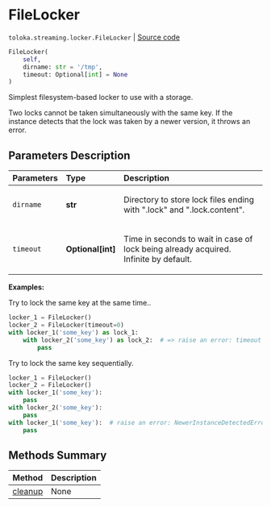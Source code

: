 # FileLocker
`toloka.streaming.locker.FileLocker` | [Source code](https://github.com/Toloka/toloka-kit/blob/v1.0.1/src/streaming/locker.py#L55)

```python
FileLocker(
    self,
    dirname: str = '/tmp',
    timeout: Optional[int] = None
)
```

Simplest filesystem-based locker to use with a storage.


Two locks cannot be taken simultaneously with the same key.
If the instance detects that the lock was taken by a newer version, it throws an error.

## Parameters Description

| Parameters | Type | Description |
| :----------| :----| :-----------|
`dirname`|**str**|<p>Directory to store lock files ending with &quot;.lock&quot; and &quot;.lock.content&quot;.</p>
`timeout`|**Optional\[int\]**|<p>Time in seconds to wait in case of lock being already acquired. Infinite by default.</p>

**Examples:**

Try to lock the same key at the same time..

```python
locker_1 = FileLocker()
locker_2 = FileLocker(timeout=0)
with locker_1('some_key') as lock_1:
    with locker_2('some_key') as lock_2:  # => raise an error: timeout
        pass
```

Try to lock the same key sequentially.

```python
locker_1 = FileLocker()
locker_2 = FileLocker()
with locker_1('some_key'):
    pass
with locker_2('some_key'):
    pass
with locker_1('some_key'):  # raise an error: NewerInstanceDetectedError
    pass
```
## Methods Summary

| Method | Description |
| :------| :-----------|
[cleanup](toloka.streaming.locker.FileLocker.cleanup.md)| None
